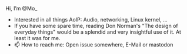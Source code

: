 Hi, I’m @Mo_

- Interested in all things AoIP: Audio, networking, Linux kernel, ...
- If you have some spare time, reading Don Norman's "The design of everyday things" would be a splendid and very insightful use of it. At least it was for me.
- 📫 How to reach me: Open issue somewhere, E-Mail or mastodon


<!---
Mo-way/Mo-way is a ✨ special ✨ repository because its `README.md` (this file) appears on your GitHub profile.
You can click the Preview link to take a look at your changes.
--->
